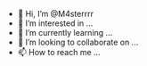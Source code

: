 - 👋 Hi, I’m @M4sterrrr
- 👀 I’m interested in ...
- 🌱 I’m currently learning ...
- 💞️ I’m looking to collaborate on ...
- 📫 How to reach me ...

<!---
M4sterrrr/M4sterrrr is a ✨ special ✨ repository because its `README.md` (this file) appears on your GitHub profile.
You can click the Preview link to take a look at your changes.
--->

